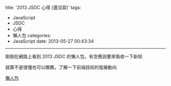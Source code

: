 title: '2013 JSDC 心得 (還沒寫)'
tags:
  - JavaScript
  - JSDC
  - 心得
  - 懶人包
categories:
  - JavaScript
date: 2013-05-27 00:43:34
---

剛剛在網路上看到 2013 JSDC 的懶人包，有空應該要來吸收一下新知

就算不是很懂也可以瞧瞧，了解一下前端技術的發展動向

[懶人包](https://docs.google.com/document/d/1iwbKnlSooRWEm2A0zr_JIcLjI-Pfqo-EgJ7epWPdM74/pub)
